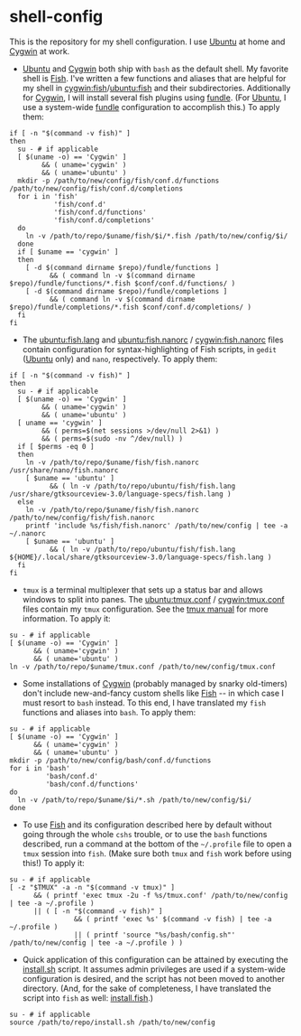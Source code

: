 # shell-config
This is the repository for my shell configuration. I use [Ubuntu](https://ubuntu.com) at home and [Cygwin](https://cygwin.com) at work.
- [Ubuntu](https://ubuntu.com) and [Cygwin](https://cygwin.com) both ship with `bash` as the default shell. My favorite shell is [Fish](https://fishshell.com). I've written a few functions and aliases that are helpful for my shell in [cygwin:fish](cygwin/fish)/[ubuntu:fish](ubuntu/fish) and their subdirectories. Additionally for [Cygwin](https://cygwin.com), I will install several fish plugins using [fundle](https://github.com/danhper/fundle). (For [Ubuntu](https://ubuntu.com), I use a system-wide [fundle](https://github.com/danhper/fundle) configuration to accomplish this.) To apply them:
```shell
if [ -n "$(command -v fish)" ]
then
  su - # if applicable
  [ $(uname -o) == 'Cygwin' ]
        && ( uname='cygwin' )
        && ( uname='ubuntu' )
  mkdir -p /path/to/new/config/fish/conf.d/functions /path/to/new/config/fish/conf.d/completions
  for i in 'fish'
           'fish/conf.d'
           'fish/conf.d/functions'
           'fish/conf.d/completions'
  do
    ln -v /path/to/repo/$uname/fish/$i/*.fish /path/to/new/config/$i/
  done
  if [ $uname == 'cygwin' ]
  then
    [ -d $(command dirname $repo)/fundle/functions ]
          && ( command ln -v $(command dirname $repo)/fundle/functions/*.fish $conf/conf.d/functions/ )
    [ -d $(command dirname $repo)/fundle/completions ]
          && ( command ln -v $(command dirname $repo)/fundle/completions/*.fish $conf/conf.d/completions/ )
  fi
fi
```
- The [ubuntu:fish.lang](ubuntu/fish/fish.lang) and [ubuntu:fish.nanorc](ubuntu/fish/fish.nanorc) / [cygwin:fish.nanorc](cygwin/fish/fish.nanorc) files contain configuration for syntax-highlighting of Fish scripts, in `gedit` ([Ubuntu](https://ubuntu.com) only) and `nano`, respectively. To apply them:
```shell
if [ -n "$(command -v fish)" ]
then
  su - # if applicable
  [ $(uname -o) == 'Cygwin' ]
        && ( uname='cygwin' )
        && ( uname='ubuntu' )
  [ uname == 'cygwin' ]
        && ( perms=$(net sessions >/dev/null 2>&1) )
        && ( perms=$(sudo -nv ^/dev/null) )
  if [ $perms -eq 0 ]
  then
    ln -v /path/to/repo/$uname/fish/fish.nanorc /usr/share/nano/fish.nanorc
    [ $uname == 'ubuntu' ]
          && ( ln -v /path/to/repo/ubuntu/fish/fish.lang /usr/share/gtksourceview-3.0/language-specs/fish.lang )
  else
    ln -v /path/to/repo/$uname/fish/fish.nanorc /path/to/new/config/fish/fish.nanorc
    printf 'include %s/fish/fish.nanorc' /path/to/new/config | tee -a ~/.nanorc
    [ $uname == 'ubuntu' ]
          && ( ln -v /path/to/repo/ubuntu/fish/fish.lang ${HOME}/.local/share/gtksourceview-3.0/language-specs/fish.lang )
  fi
fi
```
- `tmux` is a terminal multiplexer that sets up a status bar and allows windows to split into panes. The [ubuntu:tmux.conf](ubuntu/tmux.conf) / [cygwin:tmux.conf](cygwin/tmux.conf) files contain my `tmux` configuration. See the [tmux
manual](https://man.openbsd.org/OpenBSD-current/man1/tmux.1) for more information. To apply it:
```shell
su - # if applicable
[ $(uname -o) == 'Cygwin' ]
      && ( uname='cygwin' )
      && ( uname='ubuntu' )
ln -v /path/to/repo/$uname/tmux.conf /path/to/new/config/tmux.conf
```
- Some installations of [Cygwin](https://cygwin.com) (probably managed by snarky old-timers) don't include new-and-fancy custom shells like [Fish](https://fishshell.com) -- in which case I must resort to `bash` instead. To this end, I have
translated my `fish` functions and aliases into `bash`. To apply them:
```shell
su - # if applicable
[ $(uname -o) == 'Cygwin' ]
      && ( uname='cygwin' )
      && ( uname='ubuntu' )
mkdir -p /path/to/new/config/bash/conf.d/functions
for i in 'bash'
         'bash/conf.d'
         'bash/conf.d/functions'
do
  ln -v /path/to/repo/$uname/$i/*.sh /path/to/new/config/$i/
done
```
- To use [Fish](https://fishshell.com) and its configuration described here by default without going through the whole `cshs` trouble, or to use the `bash` functions described, run a command at the bottom of the `~/.profile` file to open a `tmux` session into `fish`. (Make sure both `tmux` and `fish` work before using this!) To apply it:
```shell
su - # if applicable
[ -z "$TMUX" -a -n "$(command -v tmux)" ]
      && ( printf 'exec tmux -2u -f %s/tmux.conf' /path/to/new/config | tee -a ~/.profile )
      || ( [ -n "$(command -v fish)" ]
                && ( printf 'exec %s' $(command -v fish) | tee -a ~/.profile )
                || ( printf 'source "%s/bash/config.sh"' /path/to/new/config | tee -a ~/.profile ) )
```
- Quick application of this configuration can be attained by executing the [install.sh](install.sh) script. It assumes admin privileges are used if a system-wide configuration is desired, and the script has not been moved to another directory. (And,
for the sake of completeness, I have translated the script into `fish` as well:  [install.fish](install.fish).)
```shell
su - # if applicable
source /path/to/repo/install.sh /path/to/new/config
```
